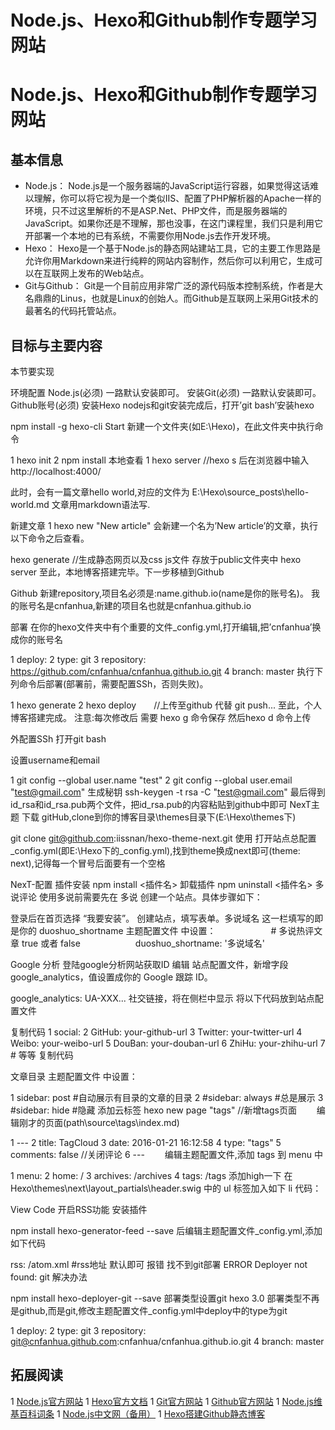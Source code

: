 # Node.js、Hexo和Github制作专题学习网站

# Node.js、Hexo和Github制作专题学习网站

## 基本信息
* Node.js：
	Node.js是一个服务器端的JavaScript运行容器，如果觉得这话难以理解，你可以将它视为是一个类似IIS、配置了PHP解析器的Apache一样的环境，只不过这里解析的不是ASP.Net、PHP文件，而是服务器端的JavaScript。如果你还是不理解，那也没事，在这门课程里，我们只是利用它开部署一个本地的已有系统，不需要你用Node.js去作开发环境。
* Hexo：
	Hexo是一个基于Node.js的静态网站建站工具，它的主要工作思路是允许你用Markdown来进行纯粹的网站内容制作，然后你可以利用它，生成可以在互联网上发布的Web站点。
* Git与Github：
	Git是一个目前应用非常广泛的源代码版本控制系统，作者是大名鼎鼎的Linus，也就是Linux的创始人。而Github是互联网上采用Git技术的最著名的代码托管站点。

## 目标与主要内容
本节要实现

环境配置
Node.js(必须) 一路默认安装即可。
安装Git(必须) 一路默认安装即可。
Github账号(必须)
安装Hexo
nodejs和git安装完成后，打开’git bash’安装hexo

npm install -g hexo-cli
Start
新建一个文件夹(如E:\Hexo)，在此文件夹中执行命令

1 hexo init
2 npm install
本地查看
1 hexo server //hexo s
后在浏览器中输入 http://localhost:4000/

此时，会有一篇文章hello world,对应的文件为 E:\Hexo\source_posts\hello-world.md
文章用markdown语法写.

新建文章
1 hexo new "New article"
会新建一个名为’New article’的文章，执行以下命令之后查看。

hexo generate   //生成静态网页以及css js文件 存放于public文件夹中
hexo server
至此，本地博客搭建完毕。下一步移植到Github

Github
新建repository,项目名必须是:name.github.io(name是你的账号名)。
我的账号名是cnfanhua,新建的项目名也就是cnfanhua.github.io

部署
在你的hexo文件夹中有个重要的文件_config.yml,打开编辑,把’cnfanhua’换成你的账号名

1 deploy:
2   type: git
3   repository: https://github.com/cnfanhua/cnfanhua.github.io.git
4   branch: master
执行下列命令后部署(部署前，需要配置SSh，否则失败)。

1 hexo generate
2 hexo deploy　　//上传至github 代替 git push...
至此，个人博客搭建完成。
注意:每次修改后 需要 hexo g 命令保存 然后hexo d 命令上传

外配置SSh
打开git bash

设置username和email
 

1 git config --global user.name "test"
2 git config --global user.email "test@gmail.com"
生成秘钥
ssh-keygen -t rsa -C "test@gmail.com"
最后得到id_rsa和id_rsa.pub两个文件，把id_rsa.pub的内容粘贴到github中即可
NexT主题
下载
gitHub,clone到你的博客目录\themes目录下(E:\Hexo\themes下)

git clone git@github.com:iissnan/hexo-theme-next.git
使用
打开站点总配置_config.yml(即E:\Hexo下的_config.yml),找到theme换成next即可(theme: next),记得每一个冒号后面要有一个空格

NexT-配置
插件安装
npm install <插件名>
卸载插件
npm uninstall <插件名>
多说评论
使用多说前需要先在 多说 创建一个站点。具体步骤如下：

登录后在首页选择 “我要安装”。
创建站点，填写表单。多说域名 这一栏填写的即是你的 duoshuo_shortname
主题配置文件 中设置：
　　　　　　# 多说热评文章 true 或者 false
　　　　　　duoshuo_shortname: '多说域名'

Google 分析
登陆google分析网站获取ID
编辑 站点配置文件，新增字段 google_analytics，值设置成你的 Google 跟踪 ID。

google_analytics: UA-XXX...
社交链接，将在侧栏中显示
将以下代码放到站点配置文件

 

复制代码
1 social:
2   GitHub: your-github-url
3   Twitter: your-twitter-url
4   Weibo: your-weibo-url
5   DouBan: your-douban-url
6   ZhiHu: your-zhihu-url
7   # 等等
复制代码
 

文章目录
主题配置文件 中设置：

1 sidebar: post   #自动展示有目录的文章的目录
2 #sidebar: always    #总是展示
3 #sidebar: hide      #隐藏
添加云标签
hexo new page "tags"        //新增tags页面
　　编辑刚才的页面(path\source\tags\index.md)

1 ---
2 title: TagCloud
3 date: 2016-01-21 16:12:58
4 type: "tags"
5 comments: false     //关闭评论
6 ---
　　编辑主题配置文件,添加 tags 到 menu 中

1 menu:
2   home: /
3   archives: /archives
4   tags: /tags
添加high一下
在 Hexo\themes\next\layout_partials\header.swig 中的 ul 标签加入如下 li 代码：

 View Code
开启RSS功能
安装插件

npm install hexo-generator-feed --save
后编辑主题配置文件_config.yml,添加如下代码

rss: /atom.xml #rss地址  默认即可
报错
找不到git部署 ERROR Deployer not found: git
解决办法

npm install hexo-deployer-git --save
部署类型设置git
hexo 3.0 部署类型不再是github,而是git,修改主题配置文件_config.yml中deploy中的type为git

1 deploy:
2   type: git
3   repository: git@cnfanhua.github.com:cnfanhua/cnfanhua.github.io.git
4   branch: master

## 拓展阅读

1 [Node.js官方网站](https://nodejs.org/en/)
1 [Hexo官方文档](https://hexo.io/docs/)
1 [Git官方网站](https://git-scm.com/download/)
1 [Github官方网站](http://www.github.com)
1 [Node.js维基百科词条](https://en.wikipedia.org/wiki/Nodejs)
1 [Node.js中文网（备用）](http://nodejs.cn/download/)
1 [Hexo搭建Github静态博客](http://www.cnblogs.com/zhcncn/p/4097881.html)
